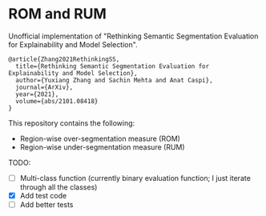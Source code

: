 # ROM and RUM

Unofficial implementation of "Rethinking Semantic Segmentation Evaluation for Explainability and Model Selection".

```
@article{Zhang2021RethinkingSS,
  title={Rethinking Semantic Segmentation Evaluation for Explainability and Model Selection},
  author={Yuxiang Zhang and Sachin Mehta and Anat Caspi},
  journal={ArXiv},
  year={2021},
  volume={abs/2101.08418}
}
```

This repository contains the following:
- Region-wise over-segmentation measure (ROM)
- Region-wise under-segmentation measure (RUM)

TODO:
- [ ] Multi-class function (currently binary evaluation function; I just iterate through all the classes)
- [x] Add test code
- [ ] Add better tests
